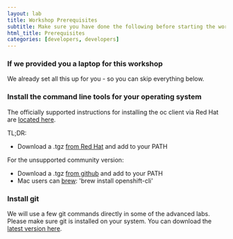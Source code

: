 ```yaml
---
layout: lab
title: Workshop Prerequisites
subtitle: Make sure you have done the following before starting the workshop labs
html_title: Prerequisites
categories: [developers, developers]
---
```


### If we provided you a laptop for this workshop
We already set all this up for you - so you can skip everything below.


### Install the command line tools for your operating system
The officially supported instructions for installing the oc client via Red Hat are [located here][1].  

TL;DR:

* Download a .tgz [from Red Hat][5] and add to your PATH

For the unsupported community version:

* Download a .tgz [from github][2] and add to your PATH
* Mac users can [brew][3]: 'brew install openshift-cli'


### Install git 
We will use a few git commands directly in some of the advanced labs.  Please make sure git is installed on your system.  You can download the [latest version here][4].


[1]: https://docs.openshift.com/enterprise/latest/cli_reference/get_started_cli.html
[2]: https://github.com/openshift/origin/releases
[3]: http://brew.sh/
[4]: http://git-scm.com/downloads
[5]: https://access.redhat.com/downloads/content/290